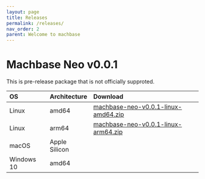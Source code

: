 ```yaml
---
layout: page
title: Releases
permalink: /releases/
nav_order: 2
parent: Welcome to machbase
---
```


# Machbase Neo v0.0.1

This is pre-release package that is not officially supproted.

| OS         | Architecture   |  Download |
|:-----------|:---------------|:----------|
| Linux      | amd64          | [machbase-neo-v0.0.1-linux-amd64.zip](https://github.com/MACHBASE/machbase/releases/download/v0.0.1/machbase-neo-v0.0.1-linux-amd64.zip) |
| Linux      | arm64          | [machbase-neo-v0.0.1-linux-arm64.zip](https://github.com/MACHBASE/machbase/releases/download/v0.0.1/machbase-neo-v0.0.1-linux-arm64.zip) |
| macOS      | Apple Silicon  |          |
| Windows 10 | amd64          |          |
